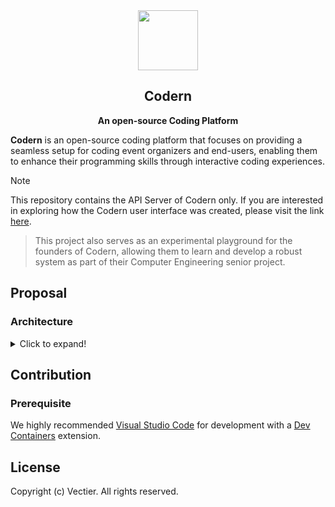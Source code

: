 <div align="center">
    <img src="https://github.com/codern-org/codern/assets/17198802/43ae20dc-74ba-42d3-9a5d-c77dde27217c" width="96" />
    <h2>Codern</h2>
    <p><b>An open-source Coding Platform</b></p>
</div>

**Codern** is an open-source coding platform that focuses on providing a seamless setup for coding event organizers and end-users, enabling them to enhance their programming skills through interactive coding experiences.

> [!NOTE]
> This repository contains the API Server of Codern only. If you are interested in exploring how the Codern user interface was created, please visit the link [here](https://github.com/codern-org/ui).

> This project also serves as an experimental playground for the founders of Codern, allowing them to learn and develop a robust system as part of their Computer Engineering senior project.

## Proposal

### Architecture

<details><summary>Click to expand!</summary>

#### We don't need Microservice

Behind the scenes, the Codern API server was built using lighting-fast web framework, [Fiber](https://docs.gofiber.io/). Our codebase was designed with a monolithic architecture. Previosuly, we adopted a Microservice architecture for building everything (see [legacy version](https://github.com/codern-org/legacy)), but we eventually made the decision to switch back to a monolith. We found that the Microservice architecture didn't provide us any significant advantages, only introducing development difficulties. As the result, **we opted for the more streamlined monolithic approach.**

#### Clean architecture

This project follows the Clean Architecture principles, ensuring a modular and maintainable codebase. With clear separation of core business logic from external dependencies, it promotes flixibility and scalability. This approach also facilitates easier testing.

_Thanks to Uncle Bob, for the [article](https://blog.cleancoder.com/uncle-bob/2012/08/13/the-clean-architecture.html) of Clean Architecture._

#### Logging & Measurement

This project utilizes [InfluxDB](https://www.influxdata.com/), [Prometheus](https://prometheus.io/), [Grafana](https://grafana.com/) and to achieve a robust log and metric management system. With InfluxDB for time-series storage, Prometheus for monitoring, and Grafana for visualization, we ensure optimal performance and proactive issue detection.

</details>

## Contribution

### Prerequisite

We highly recommended [Visual Studio Code](https://code.visualstudio.com/) for development with a [Dev Containers](https://marketplace.visualstudio.com/items?itemName=ms-vscode-remote.remote-containers) extension.

## License

Copyright (c) Vectier. All rights reserved.
